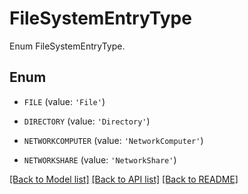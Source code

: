 # FileSystemEntryType

Enum FileSystemEntryType.

## Enum

* `FILE` (value: `'File'`)

* `DIRECTORY` (value: `'Directory'`)

* `NETWORKCOMPUTER` (value: `'NetworkComputer'`)

* `NETWORKSHARE` (value: `'NetworkShare'`)

[[Back to Model list]](../README.md#documentation-for-models) [[Back to API list]](../README.md#documentation-for-api-endpoints) [[Back to README]](../README.md)


